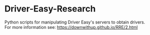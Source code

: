 # Driver-Easy-Research
Python scripts for manipulating Driver Easy's servers to obtain drivers. 
<br>For more information see: https://downwithup.github.io/RRE/2.html
